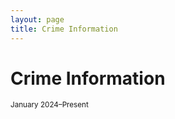 ```yaml
---
layout: page
title: Crime Information
---
```


# Crime Information
<small>January 2024–Present</small>

<div style="max-width: 350px; margin: auto;">
  <canvas id="donutChart" width="350" height="350"></canvas>
</div>

<!-- Chart.js & plugin for labels -->
<script src="https://cdn.jsdelivr.net/npm/chart.js"></script>
<script src="https://cdn.jsdelivr.net/npm/chartjs-plugin-datalabels@2"></script>

<script>
  const ctx = document.getElementById('donutChart').getContext('2d');

  new Chart(ctx, {
    type: 'doughnut',
    data: {
      labels: [
        'Property Larceny/Theft Offenses',
        'Robbery',
        'Aggravated Assault',
        'Auto Theft',
        'Rape',
        'Homicide'
      ],
      datasets: [{
        data: [612, 415, 340, 253, 29, 1],
        backgroundColor: [
          '#6a0dad',
          '#ff6384',
          '#36a2eb',
          '#4bc0c0',
          '#ff9f40',
          '#e74c3c'
        ],
        hoverOffset: 8
      }]
    },
    options: {
      layout: {
        padding: {
          right: 80  // Pushes legend farther right
        }
      },
      plugins: {
        legend: {
          position: 'right',
          align: 'start',
          labels: {
            boxWidth: 12,
            font: { size: 12 },
            padding: 20  // More space between items
          }
        },
        datalabels: {
          color: '#000',
          font: {
            weight: 'bold',
            size: 12
          },
          formatter: (value) => value,
          anchor: 'center',
          align: 'end',
          offset: 30,       // Larger offset so numbers are fully outside
          clamp: true
        }
      },
      cutout: '60%',
    },
    plugins: [ChartDataLabels]
  });
</script>





